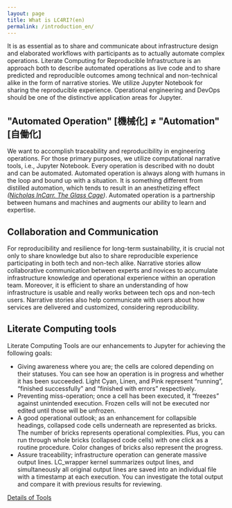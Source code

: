 ```yaml
---
layout: page
title: What is LC4RI?(en)
permalink: /introduction_en/
---
```


It is as essential as to share and communicate about infrastructure design and elaborated workflows with participants as to actually automate complex operations.
<span class="text-info">Literate Computing for Reproducible Infrastructure</span> is an approach both to describe automated operations as live code and to share predicted and reproducible outcomes among technical and non-technical alike in the form of narrative stories.  We utilize <span class="text-info">Jupyter Notebook</span> for sharing the reproducible experience.
Operational engineering and DevOps should be one of the distinctive application areas for Jupyter.

## "Automated Operation" [機械化] ≠ "Automation" [自働化]

We want to accomplish traceability and reproducibility in engineering operations. For those primary purposes, we utilize computational narrative tools, i.e., Jupyter Notebook. Every operation is described with no doubt and can be automated. Automated operation is always along with humans in the loop and bound up with a situation. It is something different from distilled automation, which tends to result in an anesthetizing effect
*([Nicholas InCarr. The Glass Cage](https://image.slidesharecdn.com/jupytercon-masatani-170825211000/95/jupytercon-2017-collaboration-and-automated-operation-as-literate-computing-for-reproducible-infrastructure-26-638.jpg))*.
Automated operation is a partnership between humans and machines and augments our ability to learn and expertise.


## Collaboration and Communication

For reproducibility and resilience for long-term sustainability, it is crucial not only to share knowledge but also to share reproducible experience participating in both tech and non-tech alike. Narrative stories allow collaborative communication between experts and novices to accumulate infrastructure knowledge and operational experience within an operation team. Moreover, it is efficient to share an understanding of how infrastructure is usable and really works between tech ops and non-tech users. Narrative stories also help communicate with users about how services are delivered and customized, considering reproducibility.

## Literate Computing tools
Literate Computing Tools are our enhancements to Jupyter for achieving the following goals:
- Giving awareness where you are; the cells are colored depending on their statuses. You can see how an operation is in progress and whether it has been succeeded. Light Cyan, Linen, and Pink represent “running”, “finished successfully” and “finished with errors” respectively.
- Preventing miss-operation; once a cell has been executed, it “freezes” against unintended execution. Frozen cells will not be executed nor edited until those will be unfrozen.
- A good operational outlook; as an enhancement for collapsible headings, collapsed code cells underneath are represented as bricks. The number of bricks represents operational complexities. Plus, you can run through whole bricks (collapsed code cells) with one click as a routine procedure. Color changes of bricks also represent the progress.
- Assure traceability; infrastructure operation can generate massive output lines. LC_wrapper kernel summarizes output lines, and simultaneously all original output lines are saved into an individual file with a timestamp at each execution. You can investigate the total output and compare it with previous results for reviewing.

[Details of Tools](../tools_en/)
